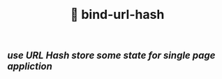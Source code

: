<div align="center">
  <h1>
    <br/>
    <br />
    🔗 bind-url-hash
    <br />
    <br />
  </h1>
</div>

## *use URL Hash store some state for single page appliction*
